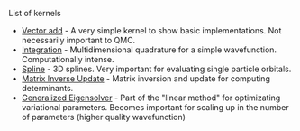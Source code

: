 List of kernels

- [Vector add](vector_add) -  A very simple kernel to show basic implementations.   Not necessarily important to QMC.
- [Integration](integration) - Multidimensional quadrature for a simple wavefunction.  Computationally intense.
- [Spline](spline) - 3D splines.  Very important for evaluating single particle orbitals.
- [Matrix Inverse Update](inverse_update) - Matrix inversion and update for computing determinants.
- [Generalized Eigensolver](generalized_eigensolve) - Part of the "linear method" for optimizating variational parameters.  Becomes important for scaling up in the number of parameters (higher quality wavefunction)
